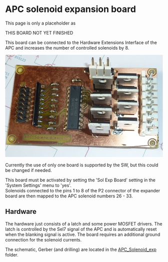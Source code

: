 # APC solenoid expansion board

This page is only a placeholder as

THIS BOARD NOT YET FINISHED









































This board can be connected to the Hardware Extensions Interface of the APC and increases the number of controlled solenoids by 8. 

![SolExpBoard](https://github.com/AmokSolderer/APC/blob/master/DOC/PICS/SolExpBoard.jpg)

Currently the use of only one board is supported by the SW, but this could be changed if needed.

This board must be activated by setting the 'Sol Exp Board' setting in the 'System Settings' menu to 'yes'.  
Solenoids connected to the pins 1 to 8 of the P2 connector of the expander board are then mapped to the APC solenoid numbers 26 - 33.

## Hardware

The hardware just consists of a latch and some power MOSFET drivers. The latch is controlled by the Sel7 signal of the APC and is automatically reset when the blanking signal is active. The board requires an additional ground connection for the solenoid currents.

The schematic, Gerber (and drilling) are located in the [APC_Solenoid_exp](https://github.com/AmokSolderer/APC/tree/master/DOC/Hardware/APC_Solenoid_exp) folder.

